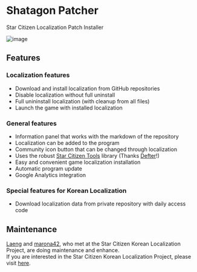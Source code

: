 # Shatagon Patcher
Star Citizen Localization Patch Installer

![image](https://user-images.githubusercontent.com/17900502/175770017-70bb6c1f-839e-42cd-b39f-4b4e35235e93.png)

## Features
### Localization features
- Download and install localization from GitHub repositories
- Disable localization without full uninstall
- Full unininstall localization (with cleanup from all files)
- Launch the game with installed localization

### General features
- Information panel that works with the markdown of the repository
- Localization can be added to the program
- Community icon button that can be changed through localization
- Uses the robust [Star Citizen Tools](https://github.com/h0useRus/StarCitizen) library (Thanks [Defter](https://github.com/defterai)!)
- Easy and convenient game localization installation
- Automatic program update
- Google Analytics integration

### Special features for Korean Localization
- Download localization data from private repository with daily access code

## Maintenance
[Laeng](https://github.com/laeng) and [marona42](https://github.com/marona42), who met at the Star Citizen Korean Localization Project, are doing maintenance and enhance.  
If you are interested in the Star Citizen Korean Localization Project, please visit [here](https://sc.galaxyhub.kr).
